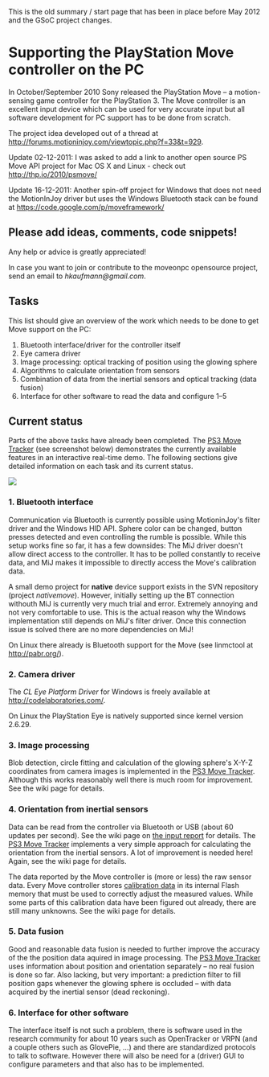 This is the old summary / start page that has been in place before May 2012 and the GSoC project changes.


# Supporting the PlayStation Move controller on the PC #

In October/September 2010 Sony released the PlayStation Move – a motion-sensing game controller for the PlayStation 3. The Move controller is an excellent input device which can be used for very accurate input but all software development for PC support has to be done from scratch.

The project idea developed out of a thread at http://forums.motioninjoy.com/viewtopic.php?f=33&t=929.

Update 02-12-2011:
I was asked to add a link to another open source PS Move API project for Mac OS X and Linux - check out
http://thp.io/2010/psmove/

Update 16-12-2011: Another spin-off project for Windows that does not need the MotionInJoy driver but uses the Windows Bluetooth stack can be found at https://code.google.com/p/moveframework/

## Please add ideas, comments, code snippets! ##

Any help or advice is greatly appreciated!

In case you want to join or contribute to the moveonpc opensource project, send an email to _hkaufmann@gmail.com_.


## Tasks ##

This list should give an overview of the work which needs to be done to get Move support on the PC:

  1. Bluetooth interface/driver for the controller itself
  1. Eye camera driver
  1. Image processing: optical tracking of position using the glowing sphere
  1. Algorithms to calculate orientation from sensors
  1. Combination of data from the inertial sensors and optical tracking (data fusion)
  1. Interface for other software to read the data and configure 1–5


## Current status ##

Parts of the above tasks have already been completed. The [PS3 Move Tracker](PS3MoveTracker.md) (see screenshot below) demonstrates the currently available features in an interactive real-time demo. The following sections give detailed information on each task and its current status.

<img src='http://moveonpc.googlecode.com/svn/wiki/ps3movetracker_small.jpg' align='center' />

### 1. Bluetooth interface ###

Communication via Bluetooth is currently possible using MotioninJoy's filter driver and the Windows HID API. Sphere color can be changed, button presses detected and even controlling the rumble is possible. While this setup works fine so far, it has a few downsides: The MiJ driver doesn't allow direct access to the controller. It has to be polled constantly to receive data, and MiJ makes it impossible to directly access the Move's calibration data.

A small demo project for **native** device support exists in the SVN repository (project _nativemove_). However, initially setting up the BT connection withouth MiJ is currently very much trial and error. Extremely annoying and not very comfortable to use. This is the actual reason why the Windows implementation still depends on MiJ's filter driver. Once this connection issue is solved there are no more dependencies on MiJ!

On Linux there already is Bluetooth support for the Move (see linmctool at http://pabr.org/).

### 2. Camera driver ###

The _CL Eye Platform Driver_ for Windows is freely available at http://codelaboratories.com/.

On Linux the PlayStation Eye is natively supported since kernel version 2.6.29.

### 3. Image processing ###

Blob detection, circle fitting and calculation of the glowing sphere's X-Y-Z coordinates from camera images is implemented in the [PS3 Move Tracker](PS3MoveTracker.md). Although this works reasonably well there is much room for improvement. See the wiki page for details.

### 4. Orientation from inertial sensors ###

Data can be read from the controller via Bluetooth or USB (about 60 updates per second). See the wiki page on [the input report](InputReport.md) for details. The [PS3 Move Tracker](PS3MoveTracker.md) implements a very simple approach for calculating the orientation from the inertial sensors. A lot of improvement is needed here! Again, see the wiki page for details.

The data reported by the Move controller is (more or less) the raw sensor data. Every Move controller stores [calibration data](CalibrationData.md) in its internal Flash memory that must be used to correctly adjust the measured values. While some parts of this calibration data have been figured out already, there are still many unknowns. See the wiki page for details.

### 5. Data fusion ###

Good and reasonable data fusion is needed to further improve the accuracy of the the position data aquired in image processing. The [PS3 Move Tracker](PS3MoveTracker.md) uses information about position and orientation separately – no real fusion is done so far. Also lacking, but very important: a prediction filter to fill position gaps whenever the glowing sphere is occluded – with data acquired by the inertial sensor (dead reckoning).

### 6. Interface for other software ###

The interface itself is not such a problem, there is software used in the research community for about 10 years such as OpenTracker or VRPN (and a couple others such as GlovePie, ...) and there are standardized protocols to talk to software. However there will also be need for a (driver) GUI to configure parameters and that also has to be implemented.